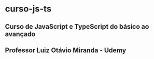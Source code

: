 # curso-js-ts
## Curso de JavaScript e TypeScript do básico ao avançado
## Professor Luiz Otávio Miranda - Udemy

